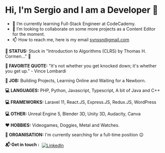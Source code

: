 # Hi, I'm Sergio and I am a Developer  :wave:


- 🌱 I’m currently learning Full-Stack Engineer at CodeCademy.
- 💞️ I’m looking to collaborate on some more projects as a Content Editor for the moment.
- 📫 How to reach me, here is my email synssn@gmail.com

**🤔 STATUS:**  Stuck in "Introduction to Algorithms (CLRS) by Thomas H. Cormen..." :seedling:

**🐝 FAVORITE QUOTE:**  "It's not whether you get knocked down; it's whether you get up." - Vince Lombardi

**💎 JOB:** Building Projects, Learning Online and Waiting for a Newborn.

**💻 LANGUAGES:** PHP, Python, Javascript, Typescript, A bit of Java and C++

**💻 FRAMEWORKS:** Laravel 11, React.JS, Express.JS, Redux.JS, WordPress

**💻 OTHER:** Unreal Engine 5, Blender 3D, Unity 3D, Audacity, Canva

**❤️ HOBBIES:** Videogames, Doggies, Metal and Watches.

**🏢 ORGANISATION:** I'm currently searching for a full-time position 😉

**:mailbox_with_mail: Get in touch :** 
<a href="https://www.linkedin.com/in/sergio-santamaria-nora/"  target="_blank">
  <img src="https://raw.githubusercontent.com/MikeCodesDotNET/MikeCodesDotNET/a8abbf37441f3253f74ea255a47f289208d7568c/Resources/linkedIn.svg" alt="LinkedIn" style="vertical-align:top; margin:4px">
</a>



<!---
SergioSNW/SergioSNW is a ✨ special ✨ repository because its `README.md` (this file) appears on your GitHub profile.
You can click the Preview link to take a look at your changes.
--->
